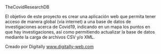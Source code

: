 TheCovidResearchDB

El objetivo de este proyecto es crear una aplicación web que 
permita tener acceso de manera global (vía internet) a una 
base de datos de investigaciones acerca de Covid19, 
indicando en un mapa los puntos en que hay investigaciones, 
así como permitiendo actualizar la base de datos mediante 
la carga de archivos CSV y/o XML.

Creado por Digitally www.digitally-web.com
